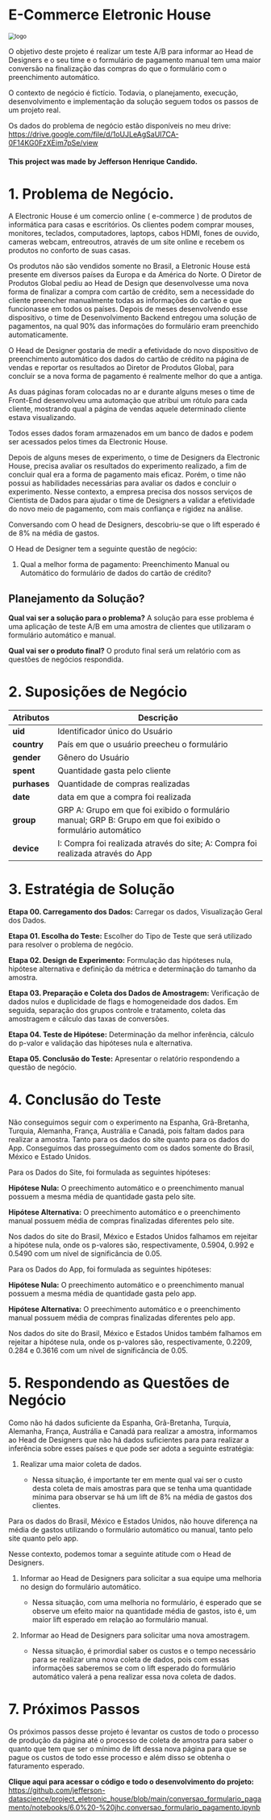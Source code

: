 # E-Commerce Eletronic House

<img src="https://github.com/jefferson-datascience/project_eletronic_house/blob/main/images/logo_eletronic_house.jpg" alt="logo" style="zoom:80%;" />

O objetivo deste projeto é realizar um teste A/B para informar ao Head de Designers e o seu time e o formulário de pagamento manual tem uma maior conversão na finalização das compras do que o formulário com o preenchimento automático.

O contexto de negócio é fictício. Todavia, o planejamento, execução, desenvolvimento e implementação da solução seguem todos os passos de um projeto real.

Os dados do problema de negócio estão disponíveis no meu drive: https://drive.google.com/file/d/1oUJLeAgSaUI7CA-0F14KG0FzXEim7pSe/view

#### This project was made by Jefferson Henrique Candido.

# 1. Problema de Negócio.

  A Electronic House é um comercio online ( e-commerce ) de produtos de informática para casas e escritórios. Os clientes podem comprar mouses, monitores, teclados, computadores, laptops, cabos HDMI, fones de ouvido, cameras webcam, entreoutros, através de um site online e recebem os produtos no conforto de suas casas.

Os produtos não são vendidos somente no Brasil, a Eletronic House está presente em diversos países da Europa e da América do Norte. O Diretor de Produtos Global pediu ao Head de Design que desenvolvesse uma nova forma de finalizar a compra com cartão de crédito, sem a necessidade do cliente preencher manualmente todas as informações do cartão e que funcionasse em todos os países. Depois de meses desenvolvendo esse dispositivo, o time de Desenvolvimento Backend entregou uma solução de pagamentos, na qual 90% das informações do formulário eram preenchido automaticamente.

O Head de Designer gostaria de medir a efetividade do novo dispositivo de preenchimento automático dos dados do cartão de crédito na página de vendas e reportar os resultados ao Diretor de Produtos Global, para concluir se a nova forma de pagamento é realmente melhor do que a antiga.

As duas páginas foram colocadas no ar e durante alguns meses o time de Front-End desenvolveu uma automação que atribui um rótulo para cada cliente, mostrando qual a página de vendas aquele determinado cliente estava visualizando.

Todos esses dados foram armazenados em um banco de dados e podem ser acessados pelos times da Electronic House.

Depois de alguns meses de experimento, o time de Designers da Electronic House, precisa avaliar os resultados do experimento realizado, a fim de concluir qual era a forma de pagamento mais eficaz. Porém, o time não possui as habilidades necessárias para avaliar os dados e concluir o experimento. Nesse contexto, a empresa precisa dos nossos serviços de Cientista de Dados para ajudar o time de Designers a validar a efetividade do novo meio de pagamento, com mais confiança e rigidez na análise.

Conversando com O head de Designers, descobriu-se que o lift esperado é de 8% na média de gastos.

O Head de Designer tem a seguinte questão de negócio:
 
 1. Qual a melhor forma de pagamento: Preenchimento Manual ou Automático do formulário de dados do cartão de crédito?
 
 ## Planejamento da Solução?
 
**Qual vai ser a solução para o problema?** A solução para esse problema é uma aplicação de teste A/B em uma amostra de clientes que utilizaram o formulário automático e manual.
 
**Qual vai ser o produto final?** O produto final será um relatório com as questões de negócios respondida.

# 2. Suposições de Negócio

|   Atributos   |                                                        Descrição                                             |
|---------------|--------------------------------------------------------------------------------------------------------------|
|    **uid**    |                                            Identificador único do Usuário                                    |
|  **country**  |                                     País em que o usuário preecheu o formulário                              |
|   **gender**  |                                                Gênero do Usuário                                             |
|   **spent**   |                                          Quantidade gasta pelo cliente                                       |
|  **purhases** |                                         Quantidade de compras realizadas                                     |
|    **date**   |                                         data em que a compra foi realizada                                   |
|   **group**   | GRP A: Grupo em que foi exibido o formulário manual; GRP B: Grupo em que foi exibido o formulário automático |
|   **device**  |                I: Compra foi realizada através do site; A: Compra foi realizada através do App               | 


# 3. Estratégia de Solução

**Etapa 00. Carregamento dos Dados:** Carregar os dados, Visualização Geral dos Dados.

**Etapa 01. Escolha do Teste:** Escolher do Tipo de Teste que será utilizado para resolver o problema de negócio.

**Etapa 02. Design de Experimento:** Formulação das hipóteses nula, hipótese alternativa e definição da métrica e determinação do tamanho da amostra.

**Etapa 03. Preparação e Coleta dos Dados de Amostragem:** Verificação de dados nulos e duplicidade de flags e homogeneidade dos dados. Em  seguida, separação dos grupos controle e tratamento, coleta das amostragem e cálculo das taxas de conversões.

**Etapa 04. Teste de Hipótese:** Determinação da melhor inferência, cálculo do p-valor e validação das hipóteses nula e alternativa.

**Etapa 05. Conclusão do Teste:** Apresentar o relatório respondendo a questão de negócio.

# 4. Conclusão do Teste

Não conseguimos seguir com o experimento na Espanha, Grã-Bretanha, Turquia, Alemanha, França, Austrália e Canadá, pois faltam dados para realizar a amostra. Tanto para os dados do site quanto para os dados do App. Conseguimos das prosseguimento com os dados somente do Brasil, México e Estado Unidos.

Para os Dados do Site, foi formulada as seguintes hipóteses:

**Hipótese Nula:** O preechimento automático e o preenchimento manual possuem a mesma média de quantidade gasta pelo site.

**Hipótese Alternativa:** O preechimento automático e o preenchimento manual possuem média de compras finalizadas diferentes pelo site.

Nos dados do site do Brasil, México e Estados Unidos falhamos em rejeitar a hipótese nula, onde os p-valores são, respectivamente, 0.5904, 0.992 e 0.5490 com um nível de significância de 0.05. 

Para os Dados do App, foi formulada as seguintes hipóteses:

**Hipótese Nula:** O preechimento automático e o preenchimento manual possuem a mesma média de quantidade gasta pelo app.

**Hipótese Alternativa:** O preechimento automático e o preenchimento manual possuem média de compras finalizadas diferentes pelo app.

Nos dados do site do Brasil, México e Estados Unidos também falhamos em rejeitar a hipótese nula, onde os p-valores são, respectivamente, 0.2209, 0.284 e  0.3616 com um nível de significância de 0.05. 


# 5. Respondendo as Questões de Negócio

Como não há dados suficiente da Espanha, Grã-Bretanha, Turquia, Alemanha, França, Austrália e Canadá para realizar a amostra, informamos ao Head de Designers que não há dados suficientes para para realizar a inferência sobre esses países e que pode ser adota a seguinte estratégia:

1. Realizar uma maior coleta de dados. 
    
    - Nessa situação, é importante ter em mente qual vai ser o custo desta coleta de mais amostras para que se tenha uma quantidade mínima para observar se há um lift de 8% na média de gastos dos clientes.

Para os dados do Brasil, México e Estados Unidos, não houve diferença na média de gastos utilizando o formulário automático ou manual, tanto pelo site quanto pelo app.

Nesse contexto, podemos tomar a seguinte atitude com o Head de Designers.

1. Informar ao Head de Designers para solicitar a sua equipe uma melhoria no design do formulário automático.

    - Nessa situação, com uma melhoria no formulário, é esperado que se observe um efeito maior na quantidade média de gastos, isto é, um maior lift esperado em relação ao formulário manual.
    
    
2. Informar ao Head de Designers para solicitar uma nova amostragem.
    
    - Nessa situação, é primordial saber os custos e o tempo necessário para se realizar uma nova coleta de dados, pois com essas informações saberemos se com o lift esperado do formulário automático valerá a pena realizar essa nova coleta de dados.

# 7. Próximos Passos

  Os próximos passos desse projeto é levantar os custos de todo o processo de produção da página até o processo de coleta de amostra para saber o quanto que tem que ser o mínimo de lift dessa nova página para que se pague os custos de todo esse processo e além disso se obtenha o faturamento esperado.


**Clique aqui para acessar o código e todo o desenvolvimento do projeto:** https://github.com/jefferson-datascience/project_eletronic_house/blob/main/conversao_formulario_pagamento/notebooks/6.0%20-%20jhc.conversao_formulario_pagamento.ipynb
